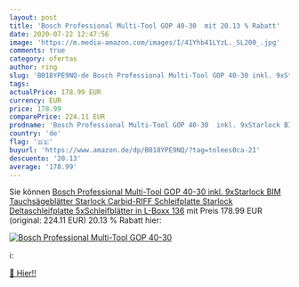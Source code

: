 ```yaml
---
layout: post
title: 'Bosch Professional Multi-Tool GOP 40-30  mit 20.13 % Rabatt'
date: 2020-07-22 12:47:56
image: 'https://m.media-amazon.com/images/I/41Yhb41LYzL._SL200_.jpg'
comments: true
category: ofertas
author: ring
slug: 'B018YPE9NQ-de Bosch Professional Multi-Tool GOP 40-30 inkl. 9xStarlock...'
tags: 
actualPrice: 178.99 EUR
currency: EUR
price: 178.99
comparePrice: 224.11 EUR
prodname: 'Bosch Professional Multi-Tool GOP 40-30  inkl. 9xStarlock BIM Tauchsägeblätter  Starlock Carbid-RIFF Schleifplatte  Starlock Deltaschleifplatte  5xSchleifblätter  in L-Boxx 136'
country: 'de'
flag: '🇩🇪'
buyurl: 'https://www.amazon.de/dp/B018YPE9NQ/?tag=tolees0ca-21'
descuento: '20.13'
average: '178.99'
---
```


Sie können [Bosch Professional Multi-Tool GOP 40-30  inkl. 9xStarlock BIM Tauchsägeblätter  Starlock Carbid-RIFF Schleifplatte  Starlock Deltaschleifplatte  5xSchleifblätter  in L-Boxx 136](https://www.amazon.de/dp/B018YPE9NQ/?tag=tolees0ca-21) mit Preis 178.99 EUR (original: 224.11 EUR) 20.13 % Rabatt hier:

[![Bosch Professional Multi-Tool GOP 40-30 ](https://m.media-amazon.com/images/I/41Yhb41LYzL._SL200_.jpg)](https://www.amazon.de/dp/B018YPE9NQ/?tag=tolees0ca-21)

ℹ️:


[🛒 Hier!!](https://www.amazon.de/dp/B018YPE9NQ/?tag=tolees0ca-21)
